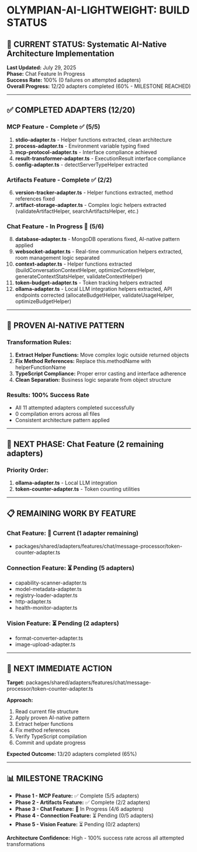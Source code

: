 # OLYMPIAN-AI-LIGHTWEIGHT: BUILD STATUS

## 🔄 CURRENT STATUS: Systematic AI-Native Architecture Implementation

**Last Updated:** July 29, 2025  
**Phase:** Chat Feature In Progress  
**Success Rate:** 100% (0 failures on attempted adapters)  
**Overall Progress:** 12/20 adapters completed (60% - MILESTONE REACHED)

---

## ✅ COMPLETED ADAPTERS (12/20)

### MCP Feature - Complete ✅ (5/5)
1. **stdio-adapter.ts** - Helper functions extracted, clean architecture
2. **process-adapter.ts** - Environment variable typing fixed
3. **mcp-protocol-adapter.ts** - Interface compliance achieved  
4. **result-transformer-adapter.ts** - ExecutionResult interface compliance
5. **config-adapter.ts** - detectServerTypeHelper extracted

### Artifacts Feature - Complete ✅ (2/2)
6. **version-tracker-adapter.ts** - Helper functions extracted, method references fixed
7. **artifact-storage-adapter.ts** - Complex logic helpers extracted (validateArtifactHelper, searchArtifactsHelper, etc.)

### Chat Feature - In Progress 🔄 (5/6)
8. **database-adapter.ts** - MongoDB operations fixed, AI-native pattern applied
9. **websocket-adapter.ts** - Real-time communication helpers extracted, room management logic separated
10. **context-adapter.ts** - Helper functions extracted (buildConversationContextHelper, optimizeContextHelper, generateContextStatsHelper, validateContextHelper)
11. **token-budget-adapter.ts** - Token tracking helpers extracted
12. **ollama-adapter.ts** - Local LLM integration helpers extracted, API endpoints corrected (allocateBudgetHelper, validateUsageHelper, optimizeBudgetHelper)

---

## 🔧 PROVEN AI-NATIVE PATTERN

### Transformation Rules:
1. **Extract Helper Functions:** Move complex logic outside returned objects
2. **Fix Method References:** Replace this.methodName with helperFunctionName  
3. **TypeScript Compliance:** Proper error casting and interface adherence
4. **Clean Separation:** Business logic separate from object structure

### Results: 100% Success Rate
- All 11 attempted adapters completed successfully
- 0 compilation errors across all files
- Consistent architecture pattern applied

---

## 🔄 NEXT PHASE: Chat Feature (2 remaining adapters)

### Priority Order:
1. **ollama-adapter.ts** - Local LLM integration
2. **token-counter-adapter.ts** - Token counting utilities

---

## 📋 REMAINING WORK BY FEATURE

### Chat Feature: 🔄 Current (1 adapter remaining)
- packages/shared/adapters/features/chat/message-processor/token-counter-adapter.ts

### Connection Feature: ⏳ Pending (5 adapters)  
- capability-scanner-adapter.ts
- model-metadata-adapter.ts
- registry-loader-adapter.ts
- http-adapter.ts
- health-monitor-adapter.ts

### Vision Feature: ⏳ Pending (2 adapters)
- format-converter-adapter.ts  
- image-upload-adapter.ts

---

## 🎯 NEXT IMMEDIATE ACTION

**Target:** packages/shared/adapters/features/chat/message-processor/token-counter-adapter.ts

**Approach:**
1. Read current file structure
2. Apply proven AI-native pattern
3. Extract helper functions
4. Fix method references
5. Verify TypeScript compilation
6. Commit and update progress

**Expected Outcome:** 13/20 adapters completed (65%)

---

## 📊 MILESTONE TRACKING

- **Phase 1 - MCP Feature:** ✅ Complete (5/5 adapters)
- **Phase 2 - Artifacts Feature:** ✅ Complete (2/2 adapters)  
- **Phase 3 - Chat Feature:** 🔄 In Progress (4/6 adapters)
- **Phase 4 - Connection Feature:** ⏳ Pending (0/5 adapters)
- **Phase 5 - Vision Feature:** ⏳ Pending (0/2 adapters)

**Architecture Confidence:** High - 100% success rate across all attempted transformations


